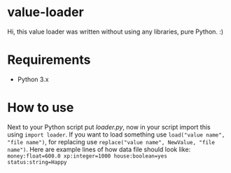 # value-loader
Hi, this value loader was written without using any libraries, pure Python. :)
# Requirements
- Python 3.x
# How to use
Next to your Python script put *loader.py*, now in your script import this using `import loader`.
If you want to load something use `load("value name", "file name")`, for replacing use `replace("value name", NewValue, "file name")`.
Here are example lines of how data file should look like:
`money:float=600.0
xp:integer=1000
house:boolean=yes
status:string=Happy`
